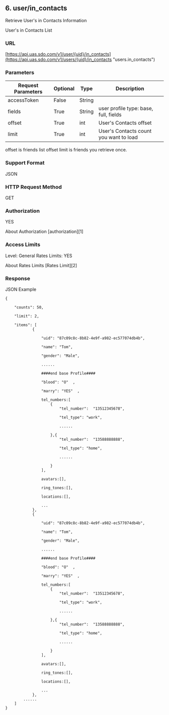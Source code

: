 ## 6. user/in_contacts

Retrieve User's in Contacts Information

User's in Contacts List

### URL

[https://api.uas.sdo.com/v1/user/{uid}/in_contacts](https://api.uas.sdo.com/v1/users/{uid}/in_contacts  "users.in_contacts")


### Parameters
Request Parameters  |  Optional  |  Type  |  Description  
-------------|-----------|---------|--------
accessToken			|  False	 |  String|  
fields              |  True      |  String | user profile type: base, full, fields  
offset				|  True      |  int   |  User's Contacts offset  
limit 				|  True      |  int   |  User's Contacts count you want to load  

offset is friends list offset
limit is friends you retrieve once.

### Support Format

JSON

### HTTP Request Method

GET

### Authorization

YES


About Authorization [authorization][1]

### Access Limits

Level: General
Rates Limits: YES


About Rates Limits [Rates Limit][2]

### Response

JSON Example


    {

		"counts": 50,  
		
		"limit": 2,  
		
        "items": [
        	    {

                    "uid": "87c09c8c-8b82-4e9f-a982-ec577074db4b",

                    "name": "Tom",

                    "gender": "Male",

                    ......

                    ####end base Profile####

                    "blood": "O"  ,

                    "marry": "YES"  ,

                    tel_numbers:[
                        {
                            "tel_number":  "13512345678",

                            "tel_type": "work",

                            ......

                        },{
                            "tel_number":  "13588888888",

                            "tel_type": "home",

                            ......

                        }
                    ],

                    avatars:[],

                    ring_tones:[],

                    locations:[],

                    ...
                },
                {

                    "uid": "87c09c8c-8b82-4e9f-a982-ec577074db4b",

                    "name": "Tom",

                    "gender": "Male",

                    ......

                    ####end base Profile####

                    "blood": "O"  ,

                    "marry": "YES"  ,

                    tel_numbers:[
                        {
                            "tel_number":  "13512345678",

                            "tel_type": "work",

                            ......

                        },{
                            "tel_number":  "13588888888",

                            "tel_type": "home",

                            ......

                        }
                    ],

                    avatars:[],

                    ring_tones:[],

                    locations:[],

                    ...
                },
        	......
        ]
    }

